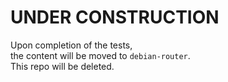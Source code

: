 # UNDER CONSTRUCTION
Upon completion of the tests,  
the content will be moved to `debian-router`.  
This repo will be deleted.
